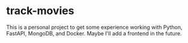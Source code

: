 # track-movies
This is a personal project to get some experience working with Python, FastAPI, MongoDB, and Docker. Maybe I'll add a frontend in the future.
